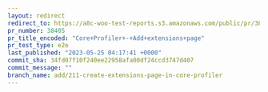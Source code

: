 ```yaml
---
layout: redirect
redirect_to: https://a8c-woo-test-reports.s3.amazonaws.com/public/pr/38405/e2e/index.html
pr_number: 38405
pr_title_encoded: "Core+Profiler+-+Add+extensions+page"
pr_test_type: e2e
last_published: "2023-05-25 04:17:41 +0000"
commit_sha: 34fd07f10f240ee22958afa00df24ccd3747d407
commit_message: ""
branch_name: add/211-create-extensions-page-in-core-profiler
---
```

